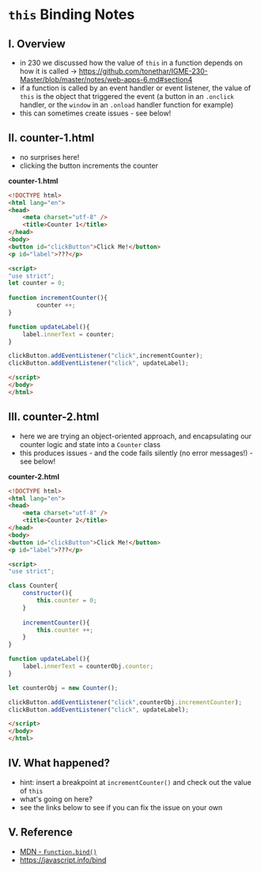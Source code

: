 # `this` Binding Notes

## I. Overview
- in 230 we discussed how the value of `this` in a function depends on how it is called -> https://github.com/tonethar/IGME-230-Master/blob/master/notes/web-apps-6.md#section4
- if a function is called by an event handler or event listener, the value of `this` is the object that triggered the event (a button in an `.onclick` handler,  or the `window` in an `.onload` handler function for example)
- this can sometimes create issues - see below!

## II. counter-1.html

- no surprises here!
- clicking the button increments the counter

**counter-1.html**

```html
<!DOCTYPE html>
<html lang="en">
<head>
	<meta charset="utf-8" />
	<title>Counter 1</title>
</head>
<body>
<button id="clickButton">Click Me!</button>
<p id="label">???</p>

<script>
"use strict";
let counter = 0;
	
function incrementCounter(){
		counter ++;
}

function updateLabel(){
	label.innerText = counter;
}

clickButton.addEventListener("click",incrementCounter);
clickButton.addEventListener("click", updateLabel);

</script>
</body>
</html>
```

## III. counter-2.html

- here we are trying an object-oriented approach, and encapsulating our counter logic and state into a `Counter` class
- this produces issues - and the code fails silently (no error messages!) - see below!

**counter-2.html**

```html
<!DOCTYPE html>
<html lang="en">
<head>
	<meta charset="utf-8" />
	<title>Counter 2</title>
</head>
<body>
<button id="clickButton">Click Me!</button>
<p id="label">???</p>

<script>
"use strict";

class Counter{
	constructor(){
		this.counter = 0;
	}
	
	incrementCounter(){
		this.counter ++;
	}
}

function updateLabel(){
	label.innerText = counterObj.counter;
}

let counterObj = new Counter();

clickButton.addEventListener("click",counterObj.incrementCounter);
clickButton.addEventListener("click", updateLabel);

</script>
</body>
</html>
```

## IV. What happened?

- hint: insert a breakpoint at `incrementCounter()` and check out the value of `this` 
- what's going on here? 
- see the links below to see if you can fix the issue on your own

## V. Reference
- [MDN - `Function.bind()`](https://developer.mozilla.org/en-US/docs/Web/JavaScript/Reference/Global_objects/Function/bind)
- https://javascript.info/bind

